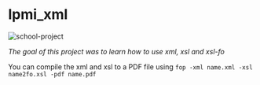 # lpmi_xml
<img src="https://img.shields.io/badge/scope-school--project%F0%9F%8E%93-blue" alt="school-project"/>

*The goal of this project was to learn how to use xml, xsl and xsl-fo*

You can compile the xml and xsl to a PDF file using `fop -xml name.xml -xsl name2fo.xsl -pdf name.pdf`
